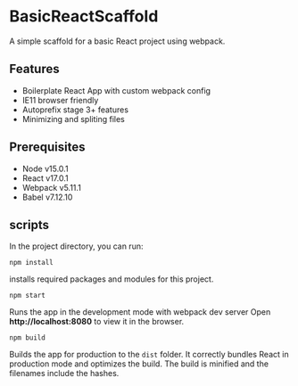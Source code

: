 # BasicReactScaffold

A simple scaffold for a basic React project using webpack.

## Features

* Boilerplate React App with custom webpack config
* IE11 browser friendly
* Autoprefix stage 3+ features
* Minimizing and spliting files

## Prerequisites

* Node v15.0.1
* React v17.0.1
* Webpack v5.11.1
* Babel v7.12.10

## scripts

In the project directory, you can run:

`npm install`

installs required packages and modules for this project.

`npm start`

Runs the app in the development mode with webpack dev server
Open <b>http://localhost:8080</b> to view it in the browser.

`npm build`

Builds the app for production to the `dist` folder.
It correctly bundles React in production mode and optimizes the build.
The build is minified and the filenames include the hashes.

